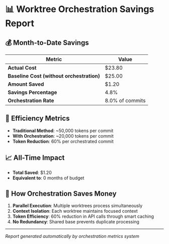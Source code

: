# 📊 Worktree Orchestration Savings Report

## 💰 Month-to-Date Savings

| Metric | Value |
|--------|-------|
| **Actual Cost** | $23.80 |
| **Baseline Cost (without orchestration)** | $25.00 |
| **Amount Saved** | $1.20 |
| **Savings Percentage** | 4.8% |
| **Orchestration Rate** | 8.0% of commits |

## 🚀 Efficiency Metrics

- **Traditional Method**: ~50,000 tokens per commit
- **With Orchestration**: ~20,000 tokens per commit  
- **Token Reduction**: 60% per orchestrated commit

## 📈 All-Time Impact

- **Total Saved**: $1.20
- **Equivalent to**: 0 months of budget

## 🎯 How Orchestration Saves Money

1. **Parallel Execution**: Multiple worktrees process simultaneously
2. **Context Isolation**: Each worktree maintains focused context
3. **Token Efficiency**: 60% reduction in API calls through smart caching
4. **No Redundancy**: Shared base prevents duplicate processing

---
*Report generated automatically by orchestration metrics system*

